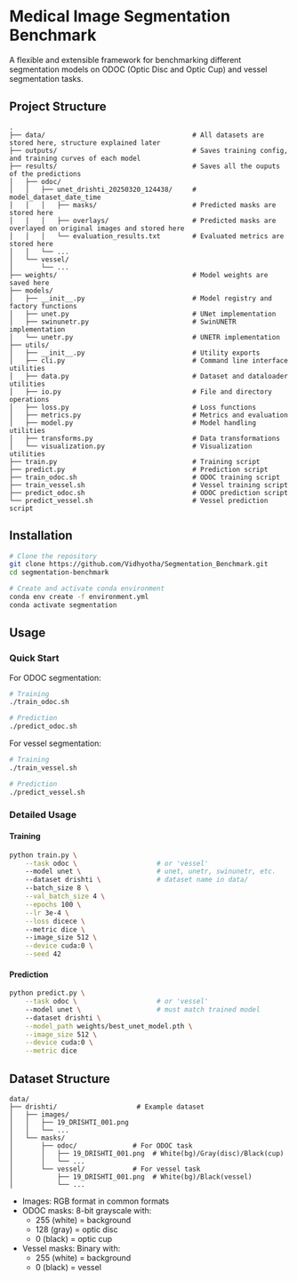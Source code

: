 # Medical Image Segmentation Benchmark

A flexible and extensible framework for benchmarking different segmentation models on ODOC (Optic Disc and Optic Cup) and vessel segmentation tasks.

## Project Structure

```
.
├── data/                                     # All datasets are stored here, structure explained later
├── outputs/                                  # Saves training config, and training curves of each model
├── results/                                  # Saves all the ouputs of the predictions
│   ├── odoc/
│   │   ├── unet_drishti_20250320_124438/     # model_dataset_date_time
│   │   │   ├── masks/                        # Predicted masks are stored here
│   │   │   ├── overlays/                     # Predicted masks are overlayed on original images and stored here
│   │   │   └── evaluation_results.txt        # Evaluated metrics are stored here
│   │   └── ...
│   └── vessel/
│       └── ...
├── weights/                                  # Model weights are saved here
├── models/
│   ├── __init__.py                           # Model registry and factory functions
│   ├── unet.py                               # UNet implementation
│   ├── swinunetr.py                          # SwinUNETR implementation
│   └── unetr.py                              # UNETR implementation
├── utils/
│   ├── __init__.py                           # Utility exports
│   ├── cli.py                                # Command line interface utilities
│   ├── data.py                               # Dataset and dataloader utilities
│   ├── io.py                                 # File and directory operations
│   ├── loss.py                               # Loss functions
│   ├── metrics.py                            # Metrics and evaluation
│   ├── model.py                              # Model handling utilities
│   ├── transforms.py                         # Data transformations
│   └── visualization.py                      # Visualization utilities
├── train.py                                  # Training script
├── predict.py                                # Prediction script
├── train_odoc.sh                             # ODOC training script
├── train_vessel.sh                           # Vessel training script
├── predict_odoc.sh                           # ODOC prediction script
└── predict_vessel.sh                         # Vessel prediction script
```

## Installation

```bash
# Clone the repository
git clone https://github.com/Vidhyotha/Segmentation_Benchmark.git
cd segmentation-benchmark

# Create and activate conda environment
conda env create -f environment.yml
conda activate segmentation
```

## Usage

### Quick Start

For ODOC segmentation:
```bash
# Training
./train_odoc.sh

# Prediction
./predict_odoc.sh
```

For vessel segmentation:
```bash
# Training
./train_vessel.sh

# Prediction
./predict_vessel.sh
```

### Detailed Usage

#### Training

```bash
python train.py \
    --task odoc \                    # or 'vessel'
    --model unet \                   # unet, unetr, swinunetr, etc.
    --dataset drishti \              # dataset name in data/
    --batch_size 8 \
    --val_batch_size 4 \
    --epochs 100 \
    --lr 3e-4 \
    --loss dicece \                  
    --metric dice \                  
    --image_size 512 \
    --device cuda:0 \
    --seed 42
```

#### Prediction

```bash
python predict.py \
    --task odoc \                    # or 'vessel'
    --model unet \                   # must match trained model
    --dataset drishti \
    --model_path weights/best_unet_model.pth \
    --image_size 512 \
    --device cuda:0 \
    --metric dice
```

## Dataset Structure

```
data/
├── drishti/                    # Example dataset
│   ├── images/
│   │   ├── 19_DRISHTI_001.png
│   │   └── ...
│   └── masks/
│       ├── odoc/              # For ODOC task
│       │   ├── 19_DRISHTI_001.png  # White(bg)/Gray(disc)/Black(cup)
│       │   └── ...
│       └── vessel/            # For vessel task
│           ├── 19_DRISHTI_001.png  # White(bg)/Black(vessel)
│           └── ...
```

- Images: RGB format in common formats
- ODOC masks: 8-bit grayscale with:
  - 255 (white) = background
  - 128 (gray) = optic disc
  - 0 (black) = optic cup
- Vessel masks: Binary with:
  - 255 (white) = background
  - 0 (black) = vessel
